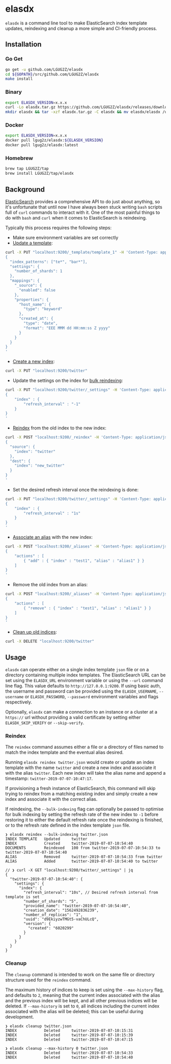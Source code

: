 # elasdx
`elasdx` is a command line tool to make ElasticSearch index template updates, reindexing and cleanup a more simple and
CI-friendly process.

## Installation
### Go Get
```bash
go get -u github.com/LGUG2Z/elasdx
cd ${GOPATH}/src/github.com/LGUG2Z/elasdx
make install
```

### Binary
```bash
export ELASDX_VERSION=x.x.x
curl -Lo elasdx.tar.gz https://github.com/LGUG2Z/elasdx/releases/download/v${ELASDX_VERSION}/elasdx_${ELASDX_VERSION}_linux_amd64.tar.gz
mkdir elasdx && tar -xzf elasdx.tar.gz -C elasdx && mv elasdx/elasdx /usr/local/bin/elasdx && chmod +x /usr/local/bin/elasdx && rm -rf elasdx.tar.gz elasdx
```

### Docker
```bash
export ELASDX_VERSION=x.x.x
docker pull lgug2z/elasdx:${ELASDX_VERSION}
docker pull lgug2z/elasdx:latest
```

### Homebrew
```bash
brew tap LGUG2Z/tap
brew install LGUG2Z/tap/elasdx
```

## Background
[ElasticSearch](https://www.elastic.co/products/elasticsearch) provides a comprehensive API to do just about anything,
so it's unfortunate that until now I have always been stuck writing `bash` scripts full of `curl` commands to interact
with it. One of the most painful things to do with `bash` and `curl` when it comes to ElasticSearch is reindexing.

Typically this process requires the following steps:

* Make sure environment variables are set correctly
* [Update a template](https://www.elastic.co/guide/en/elasticsearch/reference/current/indices-templates.html):
```bash
curl -X PUT "localhost:9200/_template/template_1" -H 'Content-Type: application/json' -d'
{
  "index_patterns": ["te*", "bar*"],
  "settings": {
    "number_of_shards": 1
  },
  "mappings": {
    "_source": {
      "enabled": false
    },
    "properties": {
      "host_name": {
        "type": "keyword"
      },
      "created_at": {
        "type": "date",
        "format": "EEE MMM dd HH:mm:ss Z yyyy"
      }
    }
  }
}
'
```

* [Create a new index](https://www.elastic.co/guide/en/elasticsearch/reference/current/indices-create-index.html):
```bash
curl -X PUT "localhost:9200/twitter"
```

* Update the settings on the index for
[bulk reindexing](https://www.elastic.co/guide/en/elasticsearch/reference/current/indices-update-settings.html#bulk):
```bash
curl -X PUT "localhost:9200/twitter/_settings" -H 'Content-Type: application/json' -d'
{
    "index" : {
        "refresh_interval" : "-1"
    }
}
'
```

* [Reindex](https://www.elastic.co/guide/en/elasticsearch/reference/current/docs-reindex.html) from the old index to the new index:
```bash
curl -X POST "localhost:9200/_reindex" -H 'Content-Type: application/json' -d'
{
  "source": {
    "index": "twitter"
  },
  "dest": {
    "index": "new_twitter"
  }
}
'
```

* Set the desired refresh interval once the reindexing is done:
```bash
curl -X PUT "localhost:9200/twitter/_settings" -H 'Content-Type: application/json' -d'
{
    "index" : {
        "refresh_interval" : "1s"
    }
}
'
```

* [Associate an alias](https://www.elastic.co/guide/en/elasticsearch/reference/current/indices-aliases.html) with the new index:
```bash
curl -X POST "localhost:9200/_aliases" -H 'Content-Type: application/json' -d'
{
    "actions" : [
        { "add" : { "index" : "test1", "alias" : "alias1" } }
    ]
}
'
```

* Remove the old index from an alias:
```bash
curl -X POST "localhost:9200/_aliases" -H 'Content-Type: application/json' -d'
{
    "actions" : [
        { "remove" : { "index" : "test1", "alias" : "alias1" } }
    ]
}
'
```

* [Clean up old indices](https://www.elastic.co/guide/en/elasticsearch/reference/current/indices-delete-index.html):
```bash
curl -X DELETE "localhost:9200/twitter"
```

## Usage
`elasdx` can operate either on a single index template `json` file or on a directory containing multiple index templates.
The ElasticSearch URL can be set using the `ELASDX_URL` environment variable or using the `--url` command line flag.
This value defaults to `http://127.0.0.1:9200`. If using basic auth, the username and password can be provided using the
`ELASDX_USERNAME`, `--username` or `ELASDX_PASSWORD`, `--password` environment variables and flags respectively.

Optionally, `elasdx` can make a connection to an instance or a cluster at a `https://` url without providing a valid
certificate by setting either `ELASDX_SKIP_VERIFY` or `--skip-verify`.

### Reindex
The `reindex` command assumes either a file or a directory of files named to match the index template and the eventual
alias desired.

Running `elasdx reindex twitter.json` would create or update an index template with the name `twitter`
and create a new index and associate it with the alias `twitter`. Each new index will take the alias name and append a
timestamp: `twitter-2019-07-07-10:47:17`.

If provisioning a fresh instance of ElasticSearch, this command will skip trying to reindex from a matching existing
index and simply create a new index and associate it with the correct alias.

If reindexing, the `--bulk-indexing` flag can optionally be passed to optimise for bulk indexing by setting the refresh
rate of the new index to `-1` before restoring it to either the default refresh rate once the reindexing is finished, or
to the refresh rate defined in the index template `json` file.

```text
❯ elasdx reindex --bulk-indexing twitter.json
INDEX TEMPLATE   Updated     twitter
INDEX            Created     twitter-2019-07-07-10:54:40
DOCUMENTS        Reindexed   100 from twitter-2019-07-07-10:54:33 to twitter-2019-07-07-10:54:40
ALIAS            Removed     twitter-2019-07-07-10:54:33 from twitter
ALIAS            Added       twitter-2019-07-07-10:54:40 to twitter
```
```json5
// ❯ curl -X GET "localhost:9200/twitter/_settings" | jq
{
  "twitter-2019-07-07-10:54:40": {
    "settings": {
      "index": {
        "refresh_interval": "10s", // Desired refresh interval from template is set
        "number_of_shards": "5",
        "provided_name": "twitter-2019-07-07-10:54:40",
        "creation_date": "1562492836239",
        "number_of_replicas": "1",
        "uuid": "d9EkiyzwTMGt5-vaChULcQ",
        "version": {
          "created": "6020299"
        }
      }
    }
  }
}
```
### Cleanup
The `cleanup` command is intended to work on the same file or directory structure used for the `reindex` command.

The maximum history of indices to keep is set using the `--max-history` flag, and defaults to `2`, meaning that the
current index associated with the alias and the previous index will be kept, and all other previous indices will be
deleted. If `--max-history` is set to `0`, all indices including the current index associated with the alias will be
deleted; this can be useful during development.

```text
❯ elasdx cleanup twitter.json
INDEX            Deleted     twitter-2019-07-07-10:15:31
INDEX            Deleted     twitter-2019-07-07-10:15:39
INDEX            Deleted     twitter-2019-07-07-10:47:15
```

```text
❯ elasdx cleanup --max-history 0 twitter.json
INDEX            Deleted     twitter-2019-07-07-10:54:33
INDEX            Deleted     twitter-2019-07-07-10:54:40
```
